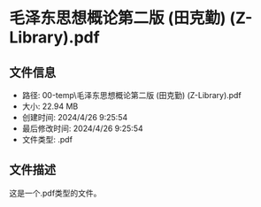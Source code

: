 ﻿# 毛泽东思想概论第二版 (田克勤) (Z-Library).pdf

## 文件信息
- 路径: 00-temp\毛泽东思想概论第二版 (田克勤) (Z-Library).pdf
- 大小: 22.94 MB
- 创建时间: 2024/4/26 9:25:54
- 最后修改时间: 2024/4/26 9:25:54
- 文件类型: .pdf

## 文件描述
这是一个.pdf类型的文件。

